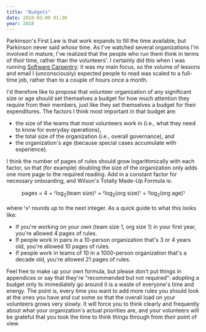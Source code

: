 ```yaml
---
title: "Budgets"
date: 2018-03-09 01:30
year: 2018
---
```


Parkinson's First Law is that work expands to fill the time available,
but Parkinson never said *whose* time.
As I've watched several organizations I'm involved in mature,
I've realized that the people who run them think in terms of *their* time,
rather than the volunteers'.
I certainly did this when I was running [Software Carpentry](https://software-carpentry.org):
it was my main focus,
so the volume of lessons and email I (unconsciously) expected people to read was scaled to a full-time job,
rather than to a couple of hours once a month.

I'd therefore like to propose that volunteer organization of any significant size or age
should set themselves a budget for how much attention they require from their members,
just like they set themselves a budget for their expenditures.
The factors I think most important in that budget are:

- the size of the teams that most volunteers work in (i.e., what they need to know for everyday operations),
- the total size of the organization (i.e., overall governance), and
- the organization's age (because special cases accumulate with experience).

I think the number of pages of rules should grow logarithmically with each factor,
so that (for example) doubling the size of the organization only adds one more page to the required reading.
Add in a constant factor for necessary onboarding,
and Wilson's Totally Made-Up Formula is:

<div align="center">
pages = 4 + &#11810;log<sub>2</sub>(team size)&#11811; + &#11810;log<sub>2</sub>(org size)&#11811; + &#11810;log<sub>2</sub>(org age)&#11811;
</div>

<br/>
where &#11810;x&#11811; rounds up to the next integer.  As a quick guide to what this looks like:

- If you're working on your own (team size 1, org size 1) in your first year, you're allowed 4 pages of rules.
- If people work in pairs in a 10-person organization that's 3 or 4 years old, you're allowed 10 pages of rules.
- If people work in teams of 10 in a 1000-person organization that's a decade old, you're allowed 21 pages of rules.

Feel free to make up your own formula,
but please don't put things in appendices or say that they're "recommended but not required":
adopting a budget only to immediately go around it is a waste of everyone's time and energy.
The point is,
every time you want to add more rules
you should look at the ones you have and cut some
so that the overall load on your volunteers grows very slowly.
It will force you to think clearly and frequently about what your organization's actual priorities are,
and your volunteers will be grateful that you took the time to think things through from *their* point of view.
